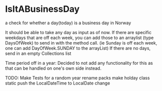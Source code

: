# IsItABusinessDay
a check for whether a day(today) is a business day in Norway

It should be able to take any day as input as of now.
If there are specific weekdays that are off each week, you can add those to an arraylist (type DaysOfWeek) to send in with the method call. (ie Sunday is off each week, one can add DayOfWeek.SUNDAY to the arrayList)
If there are no days, send in an empty Collections list

Time period off in a year:
Decided to not add any functionality for this as that can be handled on one's own side instead.

TODO:
Make Tests for a random year
rename packs
make holday class static 
push the LocalDateTime to LocalDate change
